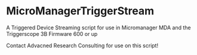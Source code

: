 # MicroManagerTriggerStream
A Triggered Device Streaming script for use in Micromanager MDA and the Triggerscope 3B Firmware 600 or up

Contact Advacned Research Consulting for use on this script!
